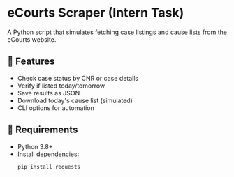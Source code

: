 
# eCourts Scraper (Intern Task)

A Python script that simulates fetching case listings and cause lists from the eCourts website.

## 🧩 Features
- Check case status by CNR or case details
- Verify if listed today/tomorrow
- Save results as JSON
- Download today's cause list (simulated)
- CLI options for automation

## 🧠 Requirements
- Python 3.8+
- Install dependencies:
  ```bash
  pip install requests
